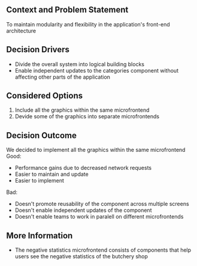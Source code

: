 ## Context and Problem Statement
To maintain modularity and flexibility in the application's front-end architecture
## Decision Drivers
* Divide the overall system into logical building blocks
* Enable independent updates to the categories component without affecting other parts of the application
## Considered Options
1. Include all the graphics within the same microfrontend
2. Devide some of the graphics into separate microfrontends
## Decision Outcome
We decided to implement all the graphics within the same microfrontend
Good:
* Performance gains due to decreased network requests
* Easier to maintain and update
* Easier to implement

Bad:
* Doesn't promote reusability of the component across multiple screens
* Doesn't enable independent updates of the component
* Doesn't enable teams to work in paralell on different microfrontends
## More Information
* The negative statistics microfrontend consists of components that help users see the negative statistics of the butchery shop